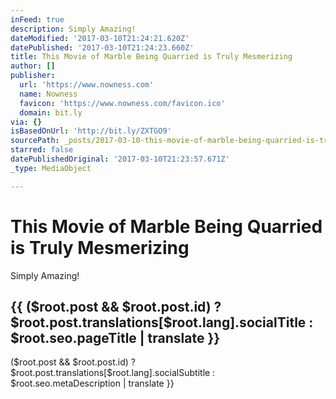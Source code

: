 ```yaml
---
inFeed: true
description: Simply Amazing!
dateModified: '2017-03-10T21:24:21.620Z'
datePublished: '2017-03-10T21:24:23.660Z'
title: This Movie of Marble Being Quarried is Truly Mesmerizing
author: []
publisher:
  url: 'https://www.nowness.com'
  name: Nowness
  favicon: 'https://www.nowness.com/favicon.ico'
  domain: bit.ly
via: {}
isBasedOnUrl: 'http://bit.ly/ZXTGO9'
sourcePath: _posts/2017-03-10-this-movie-of-marble-being-quarried-is-truly-mesmerizing.md
starred: false
datePublishedOriginal: '2017-03-10T21:23:57.671Z'
_type: MediaObject

---
```

# This Movie of Marble Being Quarried is Truly Mesmerizing

Simply Amazing!

<article style=""><h1>{{ ($root.post &amp;&amp; $root.post.id) ? $root.post.translations[$root.lang].socialTitle : $root.seo.pageTitle | translate }}</h1><p>($root.post &amp;&amp; $root.post.id) ? $root.post.translations[$root.lang].socialSubtitle : $root.seo.metaDescription | translate }}</p></article>